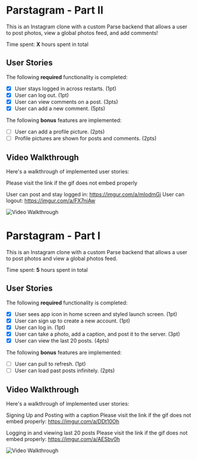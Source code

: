 







# Parstagram - Part II

This is an Instagram clone with a custom Parse backend that allows a user to post photos, view a global photos feed, and add comments!

Time spent: **X** hours spent in total

## User Stories

The following **required** functionality is completed:

- [x] User stays logged in across restarts. (1pt)
- [x] User can log out. (1pt)
- [x] User can view comments on a post. (3pts)
- [x] User can add a new comment. (5pts)

The following **bonus** features are implemented:

- [ ] User can add a profile picture. (2pts)
- [ ] Profile pictures are shown for posts and comments. (2pts)

## Video Walkthrough

Here's a walkthrough of implemented user stories:

Please visit the link if the gif does not embed properly

User can post and stay logged in: https://imgur.com/a/mIodmGi
User can logout: https://imgur.com/a/FX7niAw

<img src='http://i.imgur.com/link/to/your/gif/file.gif' title='Video Walkthrough' width='' alt='Video Walkthrough' />






# Parstagram - Part I

This is an Instagram clone with a custom Parse backend that allows a user to post photos and view a global photos feed.

Time spent: **5** hours spent in total

## User Stories

The following **required** functionality is completed:

- [x] User sees app icon in home screen and styled launch screen. (1pt)
- [x] User can sign up to create a new account. (1pt)
- [x] User can log in. (1pt)
- [x] User can take a photo, add a caption, and post it to the server. (3pt)
- [x] User can view the last 20 posts. (4pts)

The following **bonus** features are implemented:

- [ ] User can pull to refresh. (1pt)
- [ ] User can load past posts infinitely. (2pts)

## Video Walkthrough

Here's a walkthrough of implemented user stories:

Signing Up and Posting with a caption
Please visit the link if the gif does not embed properly: https://imgur.com/a/DDt10Oh

Logging in and viewing last 20 posts
Please visit the link if the gif does not embed properly: https://imgur.com/a/AESbv0h

<img src='http://i.imgur.com/link/to/your/gif/file.gif' title='Video Walkthrough' width='' alt='Video Walkthrough' />
